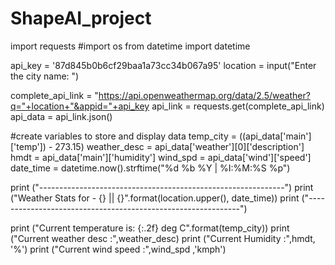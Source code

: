 # ShapeAI_project
import requests
#import os
from datetime import datetime

api_key = '87d845b0b6cf29baa1a73cc34b067a95'
location = input("Enter the city name: ")

complete_api_link = "https://api.openweathermap.org/data/2.5/weather?q="+location+"&appid="+api_key
api_link = requests.get(complete_api_link)
api_data = api_link.json()

#create variables to store and display data
temp_city = ((api_data['main']['temp']) - 273.15)
weather_desc = api_data['weather'][0]['description']
hmdt = api_data['main']['humidity']
wind_spd = api_data['wind']['speed']
date_time = datetime.now().strftime("%d %b %Y | %I:%M:%S %p")

print ("-------------------------------------------------------------")
print ("Weather Stats for - {}  || {}".format(location.upper(), date_time))
print ("-------------------------------------------------------------")

print ("Current temperature is: {:.2f} deg C".format(temp_city))
print ("Current weather desc  :",weather_desc)
print ("Current Humidity      :",hmdt, '%')
print ("Current wind speed    :",wind_spd ,'kmph')
